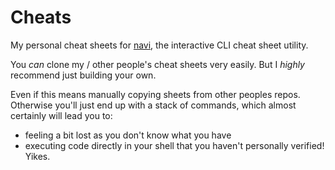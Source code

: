 # Cheats

My personal cheat sheets for [navi](https://github.com/denisidoro/navi), the
interactive CLI cheat sheet utility.

You *can* clone my / other people's cheat sheets very easily. But I *highly*
recommend just building your own. 

Even if this means manually copying sheets from other peoples repos. Otherwise
you'll just end up with a stack of commands, which almost certainly will lead 
you to:

- feeling a bit lost as you don't know what you have
- executing code directly in your shell that you haven't personally
  verified! Yikes.

